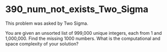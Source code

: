 # 390_num_not_exists_Two_Sigma
This problem was asked by Two Sigma.  

You are given an unsorted list of 999,000 unique integers, each from 1 and 1,000,000. Find the missing 1000 numbers. What is the computational and space complexity of your solution?  
